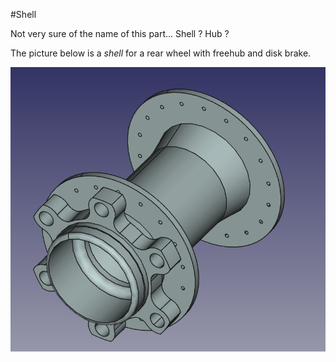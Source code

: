 #Shell

Not very sure of the name of this part... Shell ? Hub ?

The picture below is a *shell* for a rear wheel with freehub and disk brake.

![A shell ?](Freehub+disk6h.png)
